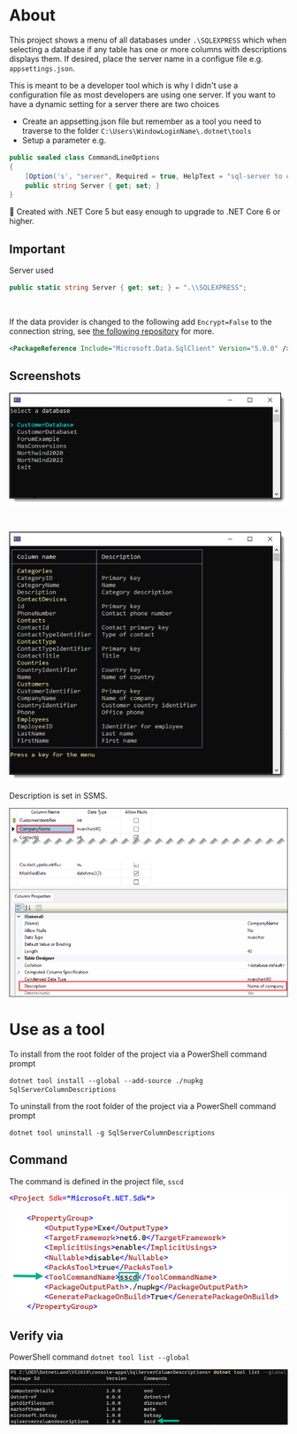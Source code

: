﻿# About

This project shows a menu of all databases under `.\SQLEXPRESS` which when selecting a database if any table has one or more columns with descriptions displays them. If desired, place the server name in a configue file e.g. `appsettings.json`.

This is meant to be a developer tool which is why I didn't use a configuration file as most developers are using one server. If you want to have a dynamic setting for a server there are two choices

- Create an appsetting.json file but remember as a tool you need to traverse to the folder `C:\Users\WindowLoginName\.dotnet\tools`
- Setup a parameter e.g.

```csharp
public sealed class CommandLineOptions
{
    [Option('s', "server", Required = true, HelpText = "sql-server to connect too")]
    public string Server { get; set; }
}
```

:small_orange_diamond: Created with .NET Core 5 but easy enough to upgrade to .NET Core 6 or higher.

## Important

Server used 

```csharp
public static string Server { get; set; } = ".\\SQLEXPRESS";
```

</br>

If the data provider is changed to the following add `Encrypt=False` to the connection string, see [the following repository](https://github.com/karenpayneoregon/hide-exception-paths) for more.

```xml
<PackageReference Include="Microsoft.Data.SqlClient" Version="5.0.0" />
```


## Screenshots

![Main](assets/main.png)

</br>

![List](assets/list.png)

Description is set in SSMS.

![Design](assets/design.png)

# Use as a tool

To install from the root folder of the project via a PowerShell command prompt

```
dotnet tool install --global --add-source ./nupkg SqlServerColumnDescriptions
```

To uninstall from the root folder of the project via a PowerShell command prompt

```
dotnet tool uninstall -g SqlServerColumnDescriptions
```

## Command

The command is defined in the project file, `sscd`

![Project File](assets/projectFile.png)

## Verify via

PowerShell command `dotnet tool list --global`

![Listtools](assets/listtools.png)



